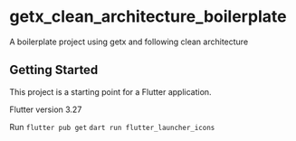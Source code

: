 # getx_clean_architecture_boilerplate

A boilerplate project using getx and following clean architecture

## Getting Started

This project is a starting point for a Flutter application.

Flutter version 3.27

Run 
``flutter pub get``
``dart run flutter_launcher_icons``
